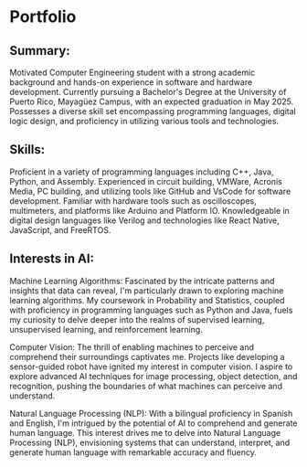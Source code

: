# Portfolio


## **Summary:**

Motivated Computer Engineering student with a strong academic background and hands-on experience in software and hardware development. Currently pursuing a Bachelor's Degree at the University of Puerto Rico, Mayagüez Campus, with an expected graduation in May 2025. Possesses a diverse skill set encompassing programming languages, digital logic design, and proficiency in utilizing various tools and technologies.

## **Skills:**

Proficient in a variety of programming languages including C++, Java, Python, and Assembly.
Experienced in circuit building, VMWare, Acronis Media, PC building, and utilizing tools like GitHub and VsCode for software development.
Familiar with hardware tools such as oscilloscopes, multimeters, and platforms like Arduino and Platform IO.
Knowledgeable in digital design languages like Verilog and technologies like React Native, JavaScript, and FreeRTOS.


## **Interests in AI:**

Machine Learning Algorithms: Fascinated by the intricate patterns and insights that data can reveal, I'm particularly drawn to exploring machine learning algorithms. My coursework in Probability and Statistics, coupled with proficiency in programming languages such as Python and Java, fuels my curiosity to delve deeper into the realms of supervised learning, unsupervised learning, and reinforcement learning.

Computer Vision: The thrill of enabling machines to perceive and comprehend their surroundings captivates me. Projects like developing a sensor-guided robot have ignited my interest in computer vision. I aspire to explore advanced AI techniques for image processing, object detection, and recognition, pushing the boundaries of what machines can perceive and understand.

Natural Language Processing (NLP): With a bilingual proficiency in Spanish and English, I'm intrigued by the potential of AI to comprehend and generate human language. This interest drives me to delve into Natural Language Processing (NLP), envisioning systems that can understand, interpret, and generate human language with remarkable accuracy and fluency.






